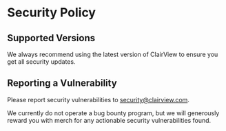 # Security Policy

## Supported Versions

We always recommend using the latest version of ClairView to ensure you get all security updates.

## Reporting a Vulnerability

Please report security vulnerabilities to security@clairview.com.

We currently do not operate a bug bounty program, but we will generously reward you with merch for any actionable security vulnerabilities found.
